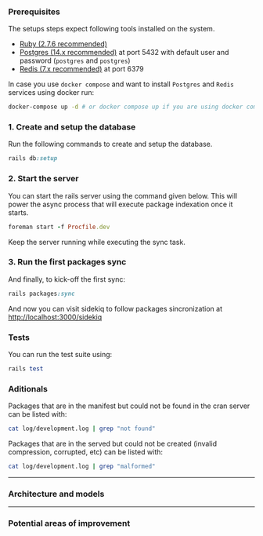 ### Prerequisites

The setups steps expect following tools installed on the system.

- [Ruby (2.7.6 recommended)](https://github.com/organization/project-name/blob/master/.ruby-version#L1)
- [Postgres (14.x recommended)](https://www.postgresql.org/download/) at port 5432 with default user and password (`postgres` and `postgres`)
- [Redis (7.x recommended)](https://redis.io/docs/getting-started/installation/) at port 6379

In case you use `docker compose` and want to install `Postgres` and `Redis` services using docker run:

```bash
docker-compose up -d # or docker compose up if you are using docker compose v2
```

### 1. Create and setup the database

Run the following commands to create and setup the database.

```ruby
rails db:setup
```

### 2. Start the server

You can start the rails server using the command given below. This will power the async process that will execute package indexation once it starts.

```ruby
foreman start -f Procfile.dev
```

Keep the server running while executing the sync task.

### 3. Run the first packages sync

And finally, to kick-off the first sync:

```ruby
rails packages:sync
```

And now you can visit sidekiq to follow packages sincronization at [http://localhost:3000/sidekiq](http://localhost:3000/sidekiq)


### Tests

You can run the test suite using:

```ruby
rails test
```

### Aditionals

Packages that are in the manifest but could not be found in the cran server can be listed with:

```bash
cat log/development.log | grep "not found"
```

Packages that are in the served but could not be created (invalid compression, corrupted, etc) can be listed with:

```bash
cat log/development.log | grep "malformed"
```

---

### Architecture and models

---

### Potential areas of improvement

